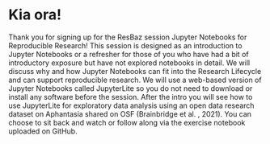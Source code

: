 # Kia ora!
Thank you for signing up for the ResBaz session Jupyter Notebooks for Reproducible Research! 
This session is designed as an introduction to Jupyter Notebooks or a refresher for those of you who have had a bit of introductory exposure but have not explored notebooks in detail. 
We will discuss why and how Jupyter Notebooks can fit into the Research Lifecycle and can support reproducible research.
We will use a web-based version of Jupyter Notebooks called JupyterLite so you do not need to download or install any software before the session. After the intro you will see how to use JupyterLite for exploratory data analysis using an open data research dataset on Aphantasia shared on OSF (Brainbridge et al. , 2021). You can choose to sit back and watch or follow along via the exercise notebook uploaded on GitHub. 
